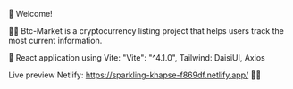 👋 Welcome!

💁🏻 Btc-Market is a cryptocurrency listing project that helps users track the most current information. 

🚀 React application using Vite:
"Vite": "^4.1.0",
Tailwind: DaisiUI,
Axios

Live preview Netlify: https://sparkling-khapse-f869df.netlify.app/ 👌🏻






